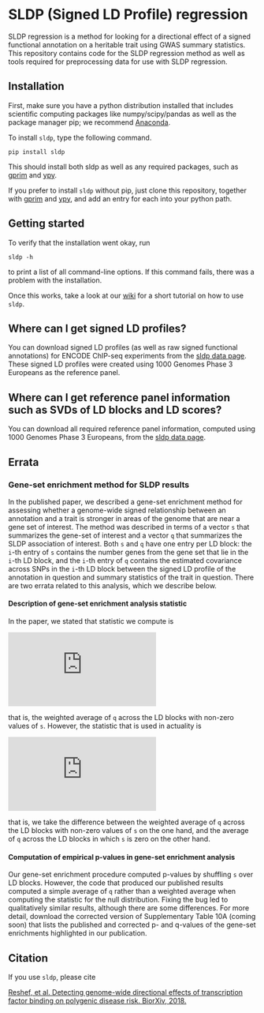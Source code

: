 # SLDP (Signed LD Profile) regression

SLDP regression is a method for looking for a directional effect of a signed functional annotation on a heritable trait using GWAS summary statistics. This repository contains code for the SLDP regression method as well as tools required for preprocessing data for use with SLDP regression.

## Installation

First, make sure you have a python distribution installed that includes scientific computing packages like numpy/scipy/pandas as well as the package manager pip; we recommend [Anaconda](https://store.continuum.io/cshop/anaconda/).

To install `sldp`, type the following command.
```  
pip install sldp
```
This should install both sldp as well as any required packages, such as [gprim](https://github.com/yakirr/gprim) and [ypy](https://github.com/yakirr/ypy).

If you prefer to install `sldp` without pip, just clone this repository, together with [gprim](https://github.com/yakirr/gprim) and [ypy](https://github.com/yakirr/ypy), and add an entry for each into your python path.


## Getting started

To verify that the installation went okay, run
```
sldp -h
```
to print a list of all command-line options. If this command fails, there was a problem with the installation.

Once this works, take a look at our [wiki](https://github.com/yakirr/sldp/wiki) for a short tutorial on how to use `sldp`.


## Where can I get signed LD profiles?

You can download signed LD profiles (as well as raw signed functional annotations) for ENCODE ChIP-seq experiments from the [sldp data page](https://data.broadinstitute.org/alkesgroup/SLDP/). These signed LD profiles were created using 1000 Genomes Phase 3 Europeans as the reference panel.

## Where can I get reference panel information such as SVDs of LD blocks and LD scores?

You can download all required reference panel information, computed using 1000 Genomes Phase 3 Europeans, from the [sldp data page](https://data.broadinstitute.org/alkesgroup/SLDP/).

## Errata
### Gene-set enrichment method for SLDP results
In the published paper, we described a gene-set enrichment method for assessing whether a genome-wide signed relationship between an annotation and a trait is stronger in areas of the genome that are near a gene set of interest. The method was described in terms of a vector `s` that summarizes the gene-set of interest and a vector `q` that summarizes the SLDP association of interest. Both `s` and `q` have one entry per LD block: the `i`-th entry of `s` contains the number genes from the gene set that lie in the `i`-th LD block, and the `i`-th entry of `q` contains the estimated covariance across SNPs in the `i`-th LD block between the signed LD profile of the annotation in question and summary statistics of the trait in question. There are two errata related to this analysis, which we describe below.

#### Description of gene-set enrichment analysis statistic
In the paper, we stated that statistic we compute is

![equation](https://latex.codecogs.com/png.latex?a%20%3A%3D%20%5Cfrac%7B%5Csum_i%20s_iq_i%7D%7B%5Csum_i%20s_i%7D)

that is, the weighted average of `q` across the LD blocks with non-zero values of `s`. However, the statistic that is used in actuality is

![equation](https://latex.codecogs.com/png.latex?%5Cfrac%7B%5Csum_i%20s_iq_i%7D%7B%5Csum_i%20s_i%7D%20-%20%5Cfrac%7B%5Csum_i%20%5Cmathbf%7B1%7D%28s_i%3D0%29%20q_i%7D%7B%5Csum_i%20%5Cmathbf%7B1%7D%28s_i%3D0%29%7D)

that is, we take the difference between the weighted average of `q` across the LD blocks with non-zero values of `s` on the one hand, and the average of `q` across the LD blocks in which `s` is zero on the other hand.

#### Computation of empirical p-values in gene-set enrichment analysis
Our gene-set enrichment procedure computed p-values by shuffling `s` over LD blocks. However, the code that produced our published results computed a simple average of `q` rather than a weighted average when computing the statistic for the null distribution. Fixing the bug led to qualitatively similar results, although there are some differences. For more detail, download the corrected version of Supplementary Table 10A (coming soon) that lists the published and corrected p- and q-values of the gene-set enrichments highlighted in our publication.

## Citation

If you use `sldp`, please cite

[Reshef, et al. Detecting genome-wide directional effects of transcription factor binding on polygenic disease risk.
BiorXiv, 2018.](https://www.biorxiv.org/content/early/2018/05/04/204685)
